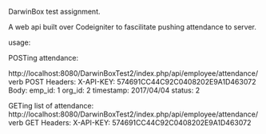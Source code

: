 DarwinBox test assignment.

A web api built over Codeigniter to fascilitate pushing attendance to server.


usage:

POSTing attendance: 

http://localhost:8080/DarwinBoxTest2/index.php/api/employee/attendance/
verb POST
Headers: 
    X-API-KEY: 574691CC44C92C0408202E9A1D463072
Body:
    emp_id: 1
    org_id: 2
    timestamp: 2017/04/04
    status: 2


GETing list of attendance:
http://localhost:8080/DarwinBoxTest2/index.php/api/employee/attendance/
verb GET
Headers: 
    X-API-KEY: 574691CC44C92C0408202E9A1D463072